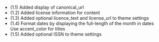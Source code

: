 -   (1.1) Added display of canonical_url
-   (1.2) Added license information for content
-   (1.3) Added optional licence_text and license_url to theme settings
-   (1.4) Format dates by displaying the full-length of the month in dates
    Use accent_color for titles
-   (1.5) Added optional ISSN to theme settings
